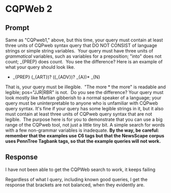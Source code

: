 # CQPWeb 2

## Prompt

Same as "CQPweb1," above, but this time, your query must contain at least three units of CQPweb syntax query that DO NOT CONSIST of language strings or simple string variables.  Your query must have three units of _grammatical_ variables, such as variables for a preposition; "into" does not count; \_{PREP} does count.  You see the difference? Here is an example of what your query should look like.

- \_{PREP} (\_{ART})? ((\_{ADV})? \_{A})* \_{N} 

That is, your query must be illegible.  "The more * the more" is readable and legible; pos="JJR|RBR" is not.  Do you see the difference? Your query must look mostly like Martian gibberish to a normal speaker of a language; your query must be uninterpretable to anyone who is unfamiliar with CQPweb query syntax. It's fine if your query has some legible strings in it, but it also must contain at least three units of CQPweb query syntax that are not legible.  The purpose here is for you to demonstrate that you can use a big range of the CQPweb tool, not just a little tiny bit. A simple search for words with a few non-grammar variables is inadequate. **By the way, be careful: remember that the examples use C6 tags but that the NewsScape corpus uses PennTree Tagbank tags, so that the example queries will not work.**

## Response

I have not been able to get the CQPWeb search to work, it keeps failing

Regardless of what I query, including known good queries, I get the response that brackets are not balanced, when they evidently are.
